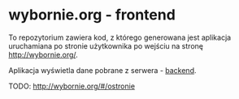 # wybornie.org - frontend

To repozytorium zawiera kod, z którego generowana jest aplikacja uruchamiana po stronie użytkownika po wejściu na stronę http://wybornie.org/.

Aplikacja wyświetla dane pobrane z serwera - [backend](https://github.com/fraunos/wybornieorg-backend).


TODO: http://wybornie.org/#/ostronie
